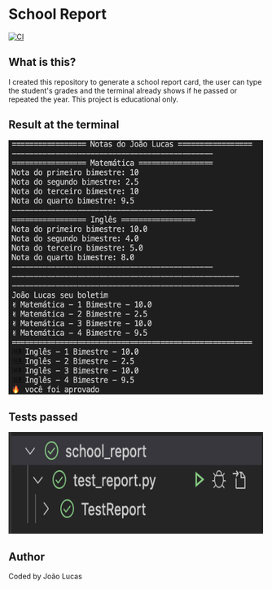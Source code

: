 # School Report

[![CI](https://github.com/joaolfp/school-report/actions/workflows/CI.yml/badge.svg)](https://github.com/joaolfp/school-report/actions/workflows/CI.yml)

## What is this?
I created this repository to generate a school report card, the user can type the student's grades and the terminal already shows if he passed or repeated the year. This project is educational only.

## Result at the terminal
<img src='https://github.com/joaolfp/school-report/blob/master/photos/terminal.png' width='500px' height='500px'/>

## Tests passed
<img src='https://github.com/joaolfp/school-report/blob/master/photos/tests_passed.png' width='500px' height='200px'/>

## Author
Coded by João Lucas